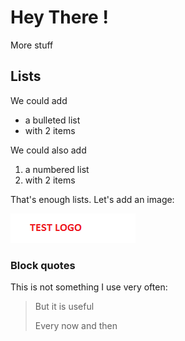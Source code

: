 # Hey There !
More stuff
## Lists
We could add
+ a bulleted list
+ with 2 items

We could also add
1. a numbered list
2. with 2 items

That's enough lists.
Let's add an image:

![test logo](testlogo.png)
### Block quotes
This is not something I use very often:
> But it is useful
>
> Every now and then
